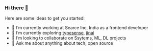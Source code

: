 ### Hi there 👋

Here are some ideas to get you started:

- 🔭 I’m currently working at Searce Inc, India as a frontend developer
- 🌱 I’m currently exploring [typesense](https://typesense.org/), [jinai](https://jina.ai/)
- 👯 I’m looking to collaborate on Ssytems, ML, DL projects
- 💬 Ask me about anything about tech, open source

